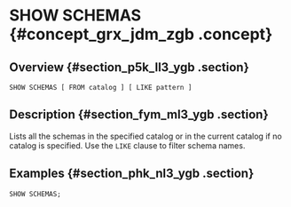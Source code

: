 # SHOW SCHEMAS {#concept_grx_jdm_zgb .concept}

## Overview {#section_p5k_ll3_ygb .section}

```
SHOW SCHEMAS [ FROM catalog ] [ LIKE pattern ]
```

## Description {#section_fym_ml3_ygb .section}

Lists all the schemas in the specified catalog or in the current catalog if no catalog is specified. Use the `LIKE` clause to filter schema names.

## Examples {#section_phk_nl3_ygb .section}

```
SHOW SCHEMAS;
```

